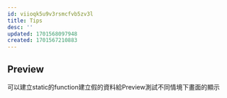 ```yaml
---
id: viioqk5u9v3rsmcfvb5zv3l
title: Tips
desc: ''
updated: 1701568097948
created: 1701567210883
---
```


## Preview

可以建立static的function建立假的資料給Preview測試不同情境下畫面的顯示